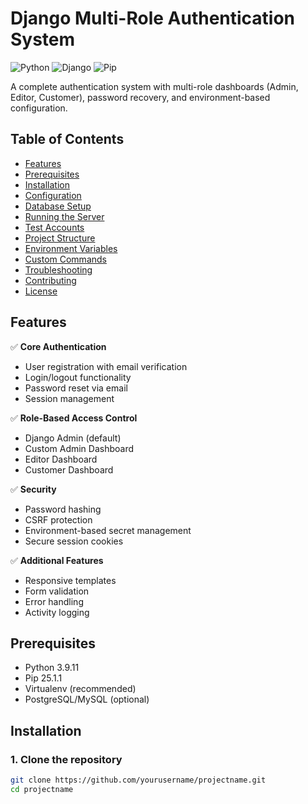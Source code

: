 # Django Multi-Role Authentication System

![Python](https://img.shields.io/badge/Python-3.9.11-blue)
![Django](https://img.shields.io/badge/Django-4.2-green)
![Pip](https://img.shields.io/badge/Pip-25.1.1-orange)

A complete authentication system with multi-role dashboards (Admin, Editor, Customer), password recovery, and environment-based configuration.

## Table of Contents
- [Features](#features)
- [Prerequisites](#prerequisites)
- [Installation](#installation)
- [Configuration](#configuration)
- [Database Setup](#database-setup)
- [Running the Server](#running-the-server)
- [Test Accounts](#test-accounts)
- [Project Structure](#project-structure)
- [Environment Variables](#environment-variables)
- [Custom Commands](#custom-commands)
- [Troubleshooting](#troubleshooting)
- [Contributing](#contributing)
- [License](#license)

## Features
✅ **Core Authentication**  
- User registration with email verification
- Login/logout functionality
- Password reset via email
- Session management

✅ **Role-Based Access Control**  
- Django Admin (default)
- Custom Admin Dashboard
- Editor Dashboard
- Customer Dashboard

✅ **Security**  
- Password hashing
- CSRF protection
- Environment-based secret management
- Secure session cookies

✅ **Additional Features**  
- Responsive templates
- Form validation
- Error handling
- Activity logging

## Prerequisites
- Python 3.9.11
- Pip 25.1.1
- Virtualenv (recommended)
- PostgreSQL/MySQL (optional)

## Installation

### 1. Clone the repository
```bash
git clone https://github.com/yourusername/projectname.git
cd projectname

